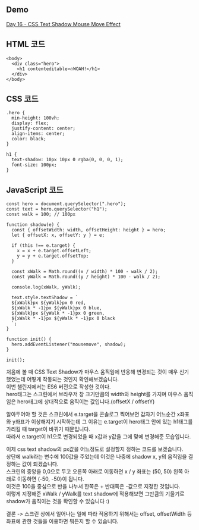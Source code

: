 ## Demo

<a href="https://shigatsuel.github.io/javascript30-challenge/Day-16(CSS-Text-Shadow-Mouse-Move-Effect)/index.html" target="_blank">Day 16 - CSS Text Shadow Mouse Move Effect</a>

## HTML 코드

```
<body>
  <div class="hero">
    <h1 contenteditable>🔥WOAH!</h1>
  </div>
</body>
```

## CSS 코드

```
.hero {
  min-height: 100vh;
  display: flex;
  justify-content: center;
  align-items: center;
  color: black;
}

h1 {
  text-shadow: 10px 10px 0 rgba(0, 0, 0, 1);
  font-size: 100px;
}
```

## JavaScript 코드

```
const hero = document.querySelector(".hero");
const text = hero.querySelector("h1");
const walk = 100; // 100px

function shadow(e) {
  const { offsetWidth: width, offsetHeight: height } = hero;
  let { offsetX: x, offsetY: y } = e;

  if (this !== e.target) {
    x = x + e.target.offsetLeft;
    y = y + e.target.offsetTop;
  }

  const xWalk = Math.round((x / width) * 100 - walk / 2);
  const yWalk = Math.round((y / height) * 100 - walk / 2);

  console.log(xWalk, yWalk);

  text.style.textShadow = `
  ${xWalk}px ${yWalk}px 0 red,
  ${xWalk * -1}px ${yWalk}px 0 blue,
  ${xWalk}px ${yWalk * -1}px 0 green,
  ${xWalk * -1}px ${yWalk * -1}px 0 black
  `;
}

function init() {
  hero.addEventListener("mousemove", shadow);
}

init();
```

처음에 볼 때 CSS Text Shadow가 마우스 움직임에 반응해 변경되는 것이 매우 신기했었는데 어떻게 작동되는 것인지 확인해보겠습니다.<br>
이번 챌린지에서는 ES6 버전으로 작성한 것이다.<br>
hero태그는 스크린에서 브라우저 창 크기만큼의 width와 height를 가지며 마우스 움직임은 hero태그에 상대적으로 움직이는 값입니다.(offsetX / offsetY)<br>

알아두어야 할 것은 스크린에서 e.target을 콘솔로그 찍어보면 갑자기 어느순간 x좌표와 y좌표가 이상해지기 시작하는데 그 이유는 e.target이 hero태그 안에 있는 h1태그를 가리킬 때 target이 바뀌기 때문입니다.<br>
따라서 e.target이 h1으로 변경되었을 때 x값과 y값을 그에 맞에 변경해준 모습입니다.<br>

이제 css text shadow의 px값을 어느정도로 설정할지 정하는 코드를 보겠습니다.<br>
상단에 walk라는 변수에 100값을 주었는데 이것은 나중에 shadow x, y의 움직임을 결정하는 값이 되겠습니다.<br>
스크린의 중앙을 0,0으로 두고 오른쪽 아래로 이동하면 x / y 좌표는 (50, 50) 왼쪽 아래로 이동하면 (-50, -50)이 됩니다.<br>
이것은 100을 중심으로 반을 나누서 한쪽은 + 반대쪽은 -값으로 지정한 것입니다.<br>
이렇게 지정해준 xWalk / yWalk를 text shadow에 적용해보면 그만큼의 기울기로 shadow가 움직이는 것을 확인할 수 있습니다 :)<br>

결론 -> 스크린 상에서 일어나는 일에 따라 적용하기 위해서는 offset, offsetWidth 등 좌표에 관한 것들을 이용하면 뭐든지 할 수 있습니다.<br>
